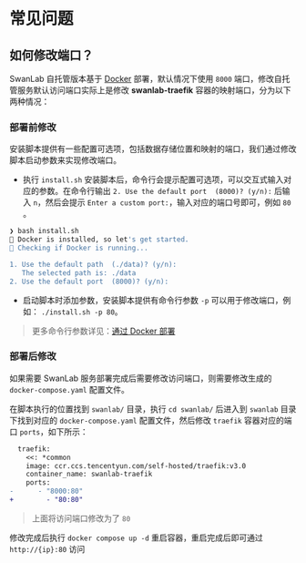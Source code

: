 # 常见问题

## 如何修改端口？

SwanLab 自托管版本基于 [Docker](https://www.docker.com/) 部署，默认情况下使用 `8000` 端口，修改自托管服务默认访问端口实际上是修改 **swanlab-traefik** 容器的映射端口，分为以下两种情况：

### 部署前修改

安装脚本提供有一些配置可选项，包括数据存储位置和映射的端口，我们通过修改脚本启动参数来实现修改端口。

- 执行 `install.sh` 安装脚本后，命令行会提示配置可选项，可以交互式输入对应的参数。在命令行输出 `2. Use the default port  (8000)? (y/n):` 后输入 `n`，然后会提示 `Enter a custom port:`，输入对应的端口号即可，例如 `80` 。

```bash
❯ bash install.sh
🤩 Docker is installed, so let's get started.
🧐 Checking if Docker is running...

1. Use the default path  (./data)? (y/n):
   The selected path is: ./data
2. Use the default port  (8000)? (y/n):
```

- 启动脚本时添加参数，安装脚本提供有命令行参数 `-p` 可以用于修改端口，例如： `./install.sh -p 80`。

> 更多命令行参数详见：[通过 Docker 部署](https://github.com/SwanHubX/self-hosted/tree/main/docker)

### 部署后修改

如果需要 SwanLab 服务部署完成后需要修改访问端口，则需要修改生成的 `docker-compose.yaml` 配置文件。

在脚本执行的位置找到 `swanlab/` 目录，执行 `cd swanlab/` 后进入到 `swanlab` 目录下找到对应的 `docker-compose.yaml` 配置文件，然后修改 `traefik` 容器对应的端口 `ports`，如下所示：

```diff
  traefik:
    <<: *common
    image: ccr.ccs.tencentyun.com/self-hosted/traefik:v3.0
    container_name: swanlab-traefik
    ports:
-      - "8000:80"
+ 		 - "80:80"
```

> 上面将访问端口修改为了 `80`

修改完成后执行 `docker compose up -d` 重启容器，重启完成后即可通过 `http://{ip}:80` 访问
